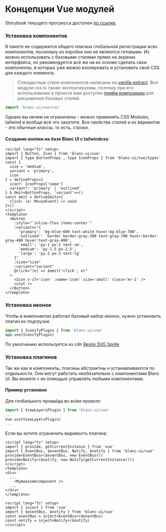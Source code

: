 # Концепции Vue модулей

Storybook текущего прогресса доступен [по ссылке](https://webkieth.github.io/blanc-ui/vue/).

### Установка компонентов

В пакете не содержится общего плагина глобальной регистрации всех компонентов, поскольку из коробки они не являются готовыми. Их можно использовать с базовыми стилями прямо на экранах интерфейса, но рекомендуется всё же на их основе сделать свои компоненты, в которых уже можно изолировать и установить свой CSS для каждого элемента.  
> Стандартные стили компонентов написаны на [vanilla-extract](https://vanilla-extract.style/). Все модули css.ts также экспортируемы, поэтому при его использовании в проекте вам доступен [приём композиции](https://vanilla-extract.style/documentation/style-composition) для расширения базовых стилей.  

```ts title='index.ts'
import 'blanc-ui/vue/css'
```

Однако вы ничем не ограничены - можно применять CSS Modules, tailwind и вообще всё что захотите. Все свойства стилей и их вариантов - это обычные классы, то есть, строки.  

#### Cоздание кнопки на базе Blanc UI c tailwindcss:  

```vue title="MyButton.vue"
<script lang="ts" setup>
import { Button, Icon } from 'blanc-ui/vue'
import { type ButtonProps , type IconProps } from 'blanc-ui/vue/types'
const {
  size = 'medium',
  variant = 'primary',
  icon
} = defineProps<{
  icon?: IconProps['name']
  variant?: 'primary' | 'outlined'
} & Omit<ButtonProps, 'variant'>>()
const emit = defineEmits<{
  click: (e: MouseEvent) => void
}>()
</script>
<template>
  <Button
    :style="`inline-flex items-center`"
    :variants="{
      'primary': 'bg-blue-600 text-white hover:bg-blue-700',
      'outlined': 'border border-gray-300 text-gray-700 hover:border-gray-400 hover:text-gray-800',
      'small': 'py-1 px-2 text-sm',
      'medium': 'py-1.5 px-2.5',
      'large': 'py-2 px-3 text-lg'
    }"
    :size="size"
    :variant="variant"
    @click="(e) => $emit('click', e)"
  >
    <Icon v-if='icon' :name='icon' size='small' class='mr-2' />
    <slot />
  </Button>
</template>
```
### Установка иконок

Чтобы в компонентах работал базовый набор иконок, нужно установить плагин их подгрузки.

```main.ts
import { IconifyPlugin } from 'blanc-ui/vue'
app.use(IconifyPlugin)
```

По умолчанию используется из cdn [Remix SVG Sprite](https://cdn.jsdelivr.net/npm/remixicon@4.6.0/fonts/remixicon.symbol.svg')


### Установка плагинов

Так же как и компоненты, плагины абстрактны и устанавливаются по отдельности. Они могут работать необязательно с компонентами Blanс UI. Вы можете с их помощью управлять любыми компонентами.  

#### Пример установки
Для глобального провайда во всём проекте:
```ts title="index.ts"
import { ViewLayersPlugin } from 'blanc-ui/vue'
...
Vue.use(ViewLayersPlugin)
...
```
Если вы хотите ограничить видимость плагина:
```vue title="MyAwesomePage.vue"
<script lang="ts" setup>
import { provide, getCurrentInstance } from 'vue'
import { EventBus, $eventBus, Notify, $notify } from 'blanc-ui/vue'
provide<EventBus>($eventBus, new EventBus())
provide<Notify>($notify, new Notify(getCurrentInstance()))
</script>
<template>
<div>
  ...
    <MyAwesomeComponent />
  ...
</div>
</template>
```
```vue title="MyAwesomeComponent.vue"
<script lang="ts" setup>
import { inject } from 'vue'
import { $eventBus, $notify } from 'blanc-ui/vue'
const eventBus = inject<EventBus>($eventBus)
const notify = inject<Notify>($notify)
</script>
```
